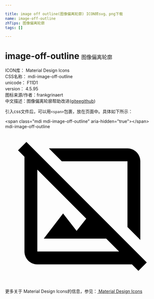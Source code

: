 ```yaml
---

title: image off outline(图像偏离轮廓) ICON转svg、png下载
name: image-off-outline
zhTips: 图像偏离轮廓
tags: []

---
```


# image-off-outline  <small style="font-size: 60%;font-weight: 100">图像偏离轮廓</small>


<div class="detail-page">
<p>
<span>
ICON库：
<span class="badge-secondary badge">Material Design Icons</span> 
</span>
<br/>
<span>
CSS名称：
<span class="badge-secondary badge">mdi-image-off-outline</span> 
</span>
<br/>
<span>
unicode：
<span class="badge-secondary badge">F11D1</span> 
<copy-btn content='F11D1' btn-title=""></copy-btn>
<copy-btn :content='String.fromCodePoint(parseInt("F11D1", 16))' btn-title="复制U"></copy-btn>
</span>
<br/>
<span>
version：
<span class="badge-secondary badge">4.5.95</span> 
</span>
<br/>
<span>图标来源/作者：<span class="badge-light badge">frankgrinaert</span></span> 
<br/>
<span class="zh-detail">中文描述：<span class="badge-primary badge">图像偏离轮廓</span><span class="help-link"><span>帮助改进</span>(<a href="https://gitee.com/liuwave/icon-helper/edit/master/json/material/image-off-outline.json" target="_blank" rel="noopener noreferrer">gitee</a><a href="https://github.com/liuwave/icon-helper/edit/master/json/material/image-off-outline.json" target="_blank" rel="noopener noreferrer">github</a></span>)</span><br/>
</p>
</div>
<div class="alert alert-dark">
  <i class="mdi mdi-image-off-outline mdi-48px"></i>
  <i class="mdi mdi-image-off-outline mdi-36px"></i>
  <i class="mdi mdi-image-off-outline mdi-24px"></i>
  <i class="mdi mdi-image-off-outline mdi-18px"></i>
</div>
<div>
  <p>引入css文件后，可以用<code>&lt;span&gt;</code>包裹，放在页面中。具体如下所示：    
  </p>
  <div class="alert alert-primary" style="font-size: 14px">
    &lt;span class="mdi mdi-image-off-outline" aria-hidden="true"&gt;&lt;/span&gt;
    <copy-btn content='<span class="mdi mdi-image-off-outline" aria-hidden="true"></span>'></copy-btn>
  </div>
  <div class="alert alert-secondary">
    <i class="mdi mdi-image-off-outline"
    style="font-size: 24px"
    aria-hidden="true"></i> mdi-image-off-outline
    <copy-btn content="mdi-image-off-outline" btn-title="复制图标名称"></copy-btn>
  </div>
</div>
<div id="svg" class="svg-wrap">
<svg xmlns="http://www.w3.org/2000/svg" viewBox="0 0 24 24"><path d="M22 20.7L3.3 2L2 3.3L3 4.3V19C3 20.1 3.9 21 5 21H19.7L20.7 22L22 20.7M5 19V6.3L12.6 13.9L11.1 15.8L9 13.1L6 17H15.7L17.7 19H5M8.8 5L6.8 3H19C20.1 3 21 3.9 21 5V17.2L19 15.2V5H8.8" /></svg>
</div>
<detail full-name='mdi-image-off-outline'></detail>
    
<div><p>更多关于 Material Design Icons的信息，参见：<a target="_blank" href="https://iconhelper.cn/material.html"> Material Design Icons</a>
</p></div>
